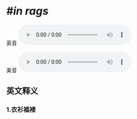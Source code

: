 # ***\#in rags*** 
英音
<audio src="./media/in rags1.aac" controls="controls"></audio>

美音
<audio src="./media/in rags2.aac" controls="controls"></audio>



  

英文释义
---
### 1.**衣衫褴褛**  


